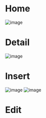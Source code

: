 # Home
![image](https://github.com/user-attachments/assets/7947b382-536a-4c8f-b6ef-2e00bf608824)
# Detail
![image](https://github.com/user-attachments/assets/6705b06d-3334-4892-9f2c-69c657838e7b)
# Insert
![image](https://github.com/user-attachments/assets/af4e3a4a-36ca-438c-a111-83afd1a34298)
![image](https://github.com/user-attachments/assets/6ed471f7-7f14-44c9-aafd-57940a0c8ec8)
# Edit
